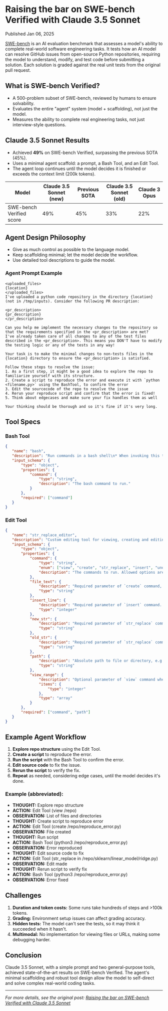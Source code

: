 # Raising the bar on SWE-bench Verified with Claude 3.5 Sonnet

Published Jan 06, 2025

[SWE-bench](https://www.swebench.com/) is an AI evaluation benchmark that assesses a model's ability to complete real-world software engineering tasks. It tests how an AI model can resolve GitHub issues from open-source Python repositories, requiring the model to understand, modify, and test code before submitting a solution. Each solution is graded against the real unit tests from the original pull request.

## What is SWE-bench Verified?
- A 500-problem subset of SWE-bench, reviewed by humans to ensure solvability.
- Evaluates the entire "agent" system (model + scaffolding), not just the model.
- Measures the ability to complete real engineering tasks, not just interview-style questions.

## Claude 3.5 Sonnet Results
- Achieved **49%** on SWE-bench Verified, surpassing the previous SOTA (45%).
- Uses a minimal agent scaffold: a prompt, a Bash Tool, and an Edit Tool.
- The agent loop continues until the model decides it is finished or exceeds the context limit (200k tokens).

| Model                      | Claude 3.5 Sonnet (new) | Previous SOTA | Claude 3.5 Sonnet (old) | Claude 3 Opus |
|----------------------------|-------------------------|---------------|-------------------------|---------------|
| SWE-bench Verified score   | 49%                     | 45%           | 33%                     | 22%           |

## Agent Design Philosophy
- Give as much control as possible to the language model.
- Keep scaffolding minimal; let the model decide the workflow.
- Use detailed tool descriptions to guide the model.

### Agent Prompt Example
```plaintext
<uploaded_files>
{location}
</uploaded_files>
I've uploaded a python code repository in the directory {location} (not in /tmp/inputs). Consider the following PR description:

<pr_description>
{pr_description}
</pr_description>

Can you help me implement the necessary changes to the repository so that the requirements specified in the <pr_description> are met?
I've already taken care of all changes to any of the test files described in the <pr_description>. This means you DON'T have to modify the testing logic or any of the tests in any way!

Your task is to make the minimal changes to non-tests files in the {location} directory to ensure the <pr_description> is satisfied.

Follow these steps to resolve the issue:
1. As a first step, it might be a good idea to explore the repo to familiarize yourself with its structure.
2. Create a script to reproduce the error and execute it with `python <filename.py>` using the BashTool, to confirm the error
3. Edit the sourcecode of the repo to resolve the issue
4. Rerun your reproduce script and confirm that the error is fixed!
5. Think about edgecases and make sure your fix handles them as well

Your thinking should be thorough and so it's fine if it's very long.
```

## Tool Specs

### Bash Tool
```json
{
   "name": "bash",
   "description": "Run commands in a bash shell\n* When invoking this tool, the contents of the 'command' parameter does NOT need to be XML-escaped.\n* You don't have access to the internet via this tool.\n* You do have access to a mirror of common linux and python packages via apt and pip.\n* State is persistent across command calls and discussions with the user.\n* To inspect a particular line range of a file, e.g. lines 10-25, try 'sed -n 10,25p /path/to/the/file'.\n* Please avoid commands that may produce a very large amount of output.\n* Please run long lived commands in the background, e.g. 'sleep 10 &' or start a server in the background.",
   "input_schema": {
       "type": "object",
       "properties": {
           "command": {
               "type": "string",
               "description": "The bash command to run."
           }
       },
       "required": ["command"]
   }
}
```

### Edit Tool
```json
{
   "name": "str_replace_editor",
   "description": "Custom editing tool for viewing, creating and editing files\n* State is persistent across command calls and discussions with the user\n* If `path` is a file, `view` displays the result of applying `cat -n`. If `path` is a directory, `view` lists non-hidden files and directories up to 2 levels deep\n* The `create` command cannot be used if the specified `path` already exists as a file\n* If a `command` generates a long output, it will be truncated and marked with <response clipped>\n* The `undo_edit` command will revert the last edit made to the file at `path`\nNotes for using the `str_replace` command:\n* The `old_str` parameter should match EXACTLY one or more consecutive lines from the original file. Be mindful of whitespaces!\n* If the `old_str` parameter is not unique in the file, the replacement will not be performed. Make sure to include enough context in `old_str` to make it unique\n* The `new_str` parameter should contain the edited lines that should replace the `old_str`",
   "input_schema": {
       "type": "object",
       "properties": {
           "command": {
               "type": "string",
               "enum": ["view", "create", "str_replace", "insert", "undo_edit"],
               "description": "The commands to run. Allowed options are: `view`, `create`, `str_replace`, `insert`, `undo_edit`."
           },
           "file_text": {
               "description": "Required parameter of `create` command, with the content of the file to be created.",
               "type": "string"
           },
           "insert_line": {
               "description": "Required parameter of `insert` command. The `new_str` will be inserted AFTER the line `insert_line` of `path`.",
               "type": "integer"
           },
           "new_str": {
               "description": "Required parameter of `str_replace` command containing the new string. Required parameter of `insert` command containing the string to insert.",
               "type": "string"
           },
           "old_str": {
               "description": "Required parameter of `str_replace` command containing the string in `path` to replace.",
               "type": "string"
           },
           "path": {
               "description": "Absolute path to file or directory, e.g. `/repo/file.py` or `/repo`.",
               "type": "string"
           },
           "view_range": {
               "description": "Optional parameter of `view` command when `path` points to a file. If none is given, the full file is shown. If provided, the file will be shown in the indicated line number range, e.g. [11, 12] will show lines 11 and 12. Indexing at 1 to start. Setting `[start_line, -1]` shows all lines from `start_line` to the end of the file.",
               "items": {
                   "type": "integer"
               },
               "type": "array"
           }
       },
       "required": ["command", "path"]
   }
}
```

## Example Agent Workflow

1. **Explore repo structure** using the Edit Tool.
2. **Create a script** to reproduce the error.
3. **Run the script** with the Bash Tool to confirm the error.
4. **Edit source code** to fix the issue.
5. **Rerun the script** to verify the fix.
6. **Repeat** as needed, considering edge cases, until the model decides it's done.

### Example (abbreviated):
- **THOUGHT:** Explore repo structure
- **ACTION:** Edit Tool (view /repo)
- **OBSERVATION:** List of files and directories
- **THOUGHT:** Create script to reproduce error
- **ACTION:** Edit Tool (create /repo/reproduce_error.py)
- **OBSERVATION:** File created
- **THOUGHT:** Run script
- **ACTION:** Bash Tool (python3 /repo/reproduce_error.py)
- **OBSERVATION:** Error reproduced
- **THOUGHT:** Edit source code to fix
- **ACTION:** Edit Tool (str_replace in /repo/sklearn/linear_model/ridge.py)
- **OBSERVATION:** Edit made
- **THOUGHT:** Rerun script to verify fix
- **ACTION:** Bash Tool (python3 /repo/reproduce_error.py)
- **OBSERVATION:** Error fixed

## Challenges
1. **Duration and token costs:** Some runs take hundreds of steps and >100k tokens.
2. **Grading:** Environment setup issues can affect grading accuracy.
3. **Hidden tests:** The model can't see the tests, so it may think it succeeded when it hasn't.
4. **Multimodal:** No implementation for viewing files or URLs, making some debugging harder.

## Conclusion
Claude 3.5 Sonnet, with a simple prompt and two general-purpose tools, achieved state-of-the-art results on SWE-bench Verified. The agent's minimal scaffolding and robust tool design allow the model to self-direct and solve complex real-world coding tasks.

---

*For more details, see the original post: [Raising the bar on SWE-bench Verified with Claude 3.5 Sonnet](https://www.anthropic.com/engineering/swe-bench-sonnet)* 
